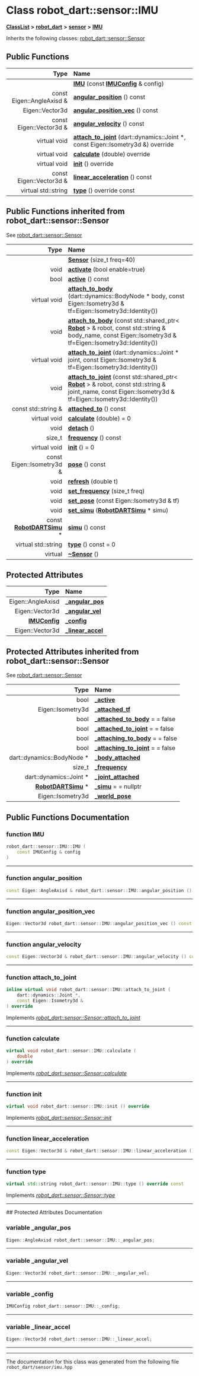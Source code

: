 

# Class robot\_dart::sensor::IMU



[**ClassList**](annotated.md) **>** [**robot\_dart**](namespacerobot__dart.md) **>** [**sensor**](namespacerobot__dart_1_1sensor.md) **>** [**IMU**](classrobot__dart_1_1sensor_1_1IMU.md)








Inherits the following classes: [robot\_dart::sensor::Sensor](classrobot__dart_1_1sensor_1_1Sensor.md)






















































## Public Functions

| Type | Name |
| ---: | :--- |
|   | [**IMU**](#function-imu) (const [**IMUConfig**](structrobot__dart_1_1sensor_1_1IMUConfig.md) & config) <br> |
|  const Eigen::AngleAxisd & | [**angular\_position**](#function-angular_position) () const<br> |
|  Eigen::Vector3d | [**angular\_position\_vec**](#function-angular_position_vec) () const<br> |
|  const Eigen::Vector3d & | [**angular\_velocity**](#function-angular_velocity) () const<br> |
| virtual void | [**attach\_to\_joint**](#function-attach_to_joint) (dart::dynamics::Joint \*, const Eigen::Isometry3d &) override<br> |
| virtual void | [**calculate**](#function-calculate) (double) override<br> |
| virtual void | [**init**](#function-init) () override<br> |
|  const Eigen::Vector3d & | [**linear\_acceleration**](#function-linear_acceleration) () const<br> |
| virtual std::string | [**type**](#function-type) () override const<br> |


## Public Functions inherited from robot_dart::sensor::Sensor

See [robot\_dart::sensor::Sensor](classrobot__dart_1_1sensor_1_1Sensor.md)

| Type | Name |
| ---: | :--- |
|   | [**Sensor**](classrobot__dart_1_1sensor_1_1Sensor.md#function-sensor) (size\_t freq=40) <br> |
|  void | [**activate**](classrobot__dart_1_1sensor_1_1Sensor.md#function-activate) (bool enable=true) <br> |
|  bool | [**active**](classrobot__dart_1_1sensor_1_1Sensor.md#function-active) () const<br> |
| virtual void | [**attach\_to\_body**](classrobot__dart_1_1sensor_1_1Sensor.md#function-attach_to_body-12) (dart::dynamics::BodyNode \* body, const Eigen::Isometry3d & tf=Eigen::Isometry3d::Identity()) <br> |
|  void | [**attach\_to\_body**](classrobot__dart_1_1sensor_1_1Sensor.md#function-attach_to_body-22) (const std::shared\_ptr&lt; [**Robot**](classrobot__dart_1_1Robot.md) &gt; & robot, const std::string & body\_name, const Eigen::Isometry3d & tf=Eigen::Isometry3d::Identity()) <br> |
| virtual void | [**attach\_to\_joint**](classrobot__dart_1_1sensor_1_1Sensor.md#function-attach_to_joint-12) (dart::dynamics::Joint \* joint, const Eigen::Isometry3d & tf=Eigen::Isometry3d::Identity()) <br> |
|  void | [**attach\_to\_joint**](classrobot__dart_1_1sensor_1_1Sensor.md#function-attach_to_joint-22) (const std::shared\_ptr&lt; [**Robot**](classrobot__dart_1_1Robot.md) &gt; & robot, const std::string & joint\_name, const Eigen::Isometry3d & tf=Eigen::Isometry3d::Identity()) <br> |
|  const std::string & | [**attached\_to**](classrobot__dart_1_1sensor_1_1Sensor.md#function-attached_to) () const<br> |
| virtual void | [**calculate**](classrobot__dart_1_1sensor_1_1Sensor.md#function-calculate) (double) = 0<br> |
|  void | [**detach**](classrobot__dart_1_1sensor_1_1Sensor.md#function-detach) () <br> |
|  size\_t | [**frequency**](classrobot__dart_1_1sensor_1_1Sensor.md#function-frequency) () const<br> |
| virtual void | [**init**](classrobot__dart_1_1sensor_1_1Sensor.md#function-init) () = 0<br> |
|  const Eigen::Isometry3d & | [**pose**](classrobot__dart_1_1sensor_1_1Sensor.md#function-pose) () const<br> |
|  void | [**refresh**](classrobot__dart_1_1sensor_1_1Sensor.md#function-refresh) (double t) <br> |
|  void | [**set\_frequency**](classrobot__dart_1_1sensor_1_1Sensor.md#function-set_frequency) (size\_t freq) <br> |
|  void | [**set\_pose**](classrobot__dart_1_1sensor_1_1Sensor.md#function-set_pose) (const Eigen::Isometry3d & tf) <br> |
|  void | [**set\_simu**](classrobot__dart_1_1sensor_1_1Sensor.md#function-set_simu) ([**RobotDARTSimu**](classrobot__dart_1_1RobotDARTSimu.md) \* simu) <br> |
|  const [**RobotDARTSimu**](classrobot__dart_1_1RobotDARTSimu.md) \* | [**simu**](classrobot__dart_1_1sensor_1_1Sensor.md#function-simu) () const<br> |
| virtual std::string | [**type**](classrobot__dart_1_1sensor_1_1Sensor.md#function-type) () const = 0<br> |
| virtual  | [**~Sensor**](classrobot__dart_1_1sensor_1_1Sensor.md#function-sensor) () <br> |














## Protected Attributes

| Type | Name |
| ---: | :--- |
|  Eigen::AngleAxisd | [**\_angular\_pos**](#variable-_angular_pos)  <br> |
|  Eigen::Vector3d | [**\_angular\_vel**](#variable-_angular_vel)  <br> |
|  [**IMUConfig**](structrobot__dart_1_1sensor_1_1IMUConfig.md) | [**\_config**](#variable-_config)  <br> |
|  Eigen::Vector3d | [**\_linear\_accel**](#variable-_linear_accel)  <br> |


## Protected Attributes inherited from robot_dart::sensor::Sensor

See [robot\_dart::sensor::Sensor](classrobot__dart_1_1sensor_1_1Sensor.md)

| Type | Name |
| ---: | :--- |
|  bool | [**\_active**](classrobot__dart_1_1sensor_1_1Sensor.md#variable-_active)  <br> |
|  Eigen::Isometry3d | [**\_attached\_tf**](classrobot__dart_1_1sensor_1_1Sensor.md#variable-_attached_tf)  <br> |
|  bool | [**\_attached\_to\_body**](classrobot__dart_1_1sensor_1_1Sensor.md#variable-_attached_to_body)   = = false<br> |
|  bool | [**\_attached\_to\_joint**](classrobot__dart_1_1sensor_1_1Sensor.md#variable-_attached_to_joint)   = = false<br> |
|  bool | [**\_attaching\_to\_body**](classrobot__dart_1_1sensor_1_1Sensor.md#variable-_attaching_to_body)   = = false<br> |
|  bool | [**\_attaching\_to\_joint**](classrobot__dart_1_1sensor_1_1Sensor.md#variable-_attaching_to_joint)   = = false<br> |
|  dart::dynamics::BodyNode \* | [**\_body\_attached**](classrobot__dart_1_1sensor_1_1Sensor.md#variable-_body_attached)  <br> |
|  size\_t | [**\_frequency**](classrobot__dart_1_1sensor_1_1Sensor.md#variable-_frequency)  <br> |
|  dart::dynamics::Joint \* | [**\_joint\_attached**](classrobot__dart_1_1sensor_1_1Sensor.md#variable-_joint_attached)  <br> |
|  [**RobotDARTSimu**](classrobot__dart_1_1RobotDARTSimu.md) \* | [**\_simu**](classrobot__dart_1_1sensor_1_1Sensor.md#variable-_simu)   = = nullptr<br> |
|  Eigen::Isometry3d | [**\_world\_pose**](classrobot__dart_1_1sensor_1_1Sensor.md#variable-_world_pose)  <br> |






































## Public Functions Documentation




### function IMU 

```C++
robot_dart::sensor::IMU::IMU (
    const IMUConfig & config
) 
```




<hr>



### function angular\_position 

```C++
const Eigen::AngleAxisd & robot_dart::sensor::IMU::angular_position () const
```




<hr>



### function angular\_position\_vec 

```C++
Eigen::Vector3d robot_dart::sensor::IMU::angular_position_vec () const
```




<hr>



### function angular\_velocity 

```C++
const Eigen::Vector3d & robot_dart::sensor::IMU::angular_velocity () const
```




<hr>



### function attach\_to\_joint 

```C++
inline virtual void robot_dart::sensor::IMU::attach_to_joint (
    dart::dynamics::Joint *,
    const Eigen::Isometry3d &
) override
```



Implements [*robot\_dart::sensor::Sensor::attach\_to\_joint*](classrobot__dart_1_1sensor_1_1Sensor.md#function-attach_to_joint-12)


<hr>



### function calculate 

```C++
virtual void robot_dart::sensor::IMU::calculate (
    double
) override
```



Implements [*robot\_dart::sensor::Sensor::calculate*](classrobot__dart_1_1sensor_1_1Sensor.md#function-calculate)


<hr>



### function init 

```C++
virtual void robot_dart::sensor::IMU::init () override
```



Implements [*robot\_dart::sensor::Sensor::init*](classrobot__dart_1_1sensor_1_1Sensor.md#function-init)


<hr>



### function linear\_acceleration 

```C++
const Eigen::Vector3d & robot_dart::sensor::IMU::linear_acceleration () const
```




<hr>



### function type 

```C++
virtual std::string robot_dart::sensor::IMU::type () override const
```



Implements [*robot\_dart::sensor::Sensor::type*](classrobot__dart_1_1sensor_1_1Sensor.md#function-type)


<hr>
## Protected Attributes Documentation




### variable \_angular\_pos 

```C++
Eigen::AngleAxisd robot_dart::sensor::IMU::_angular_pos;
```




<hr>



### variable \_angular\_vel 

```C++
Eigen::Vector3d robot_dart::sensor::IMU::_angular_vel;
```




<hr>



### variable \_config 

```C++
IMUConfig robot_dart::sensor::IMU::_config;
```




<hr>



### variable \_linear\_accel 

```C++
Eigen::Vector3d robot_dart::sensor::IMU::_linear_accel;
```




<hr>

------------------------------
The documentation for this class was generated from the following file `robot_dart/sensor/imu.hpp`

